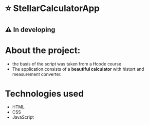 # ⭐ StellarCalculatorApp
## ⚠️ In developing
# About the project:
- the basis of the script was taken from a Hcode course.
- The application consists of a **beautiful calculator** with histort and measurement converter.
# Technologies used
- HTML
- CSS
- JavaScript
